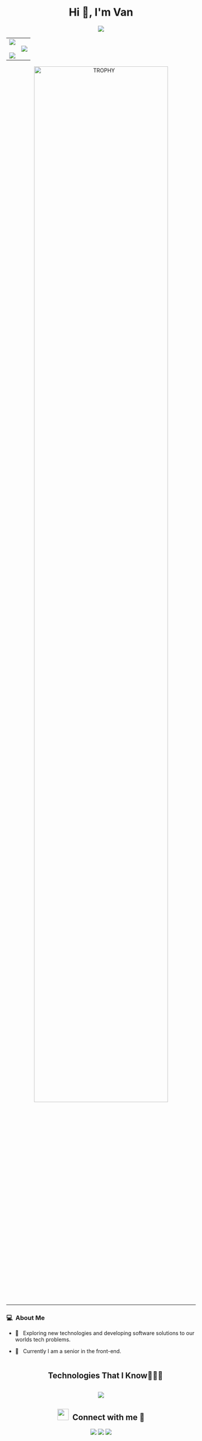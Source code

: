 <h1 align="center">Hi 👋, I'm Van</h1>
<p align="center">
    <img align="center" src="https://github-contributor-stats.vercel.app/api?username=nguyenbatranvan&card_width=100%&theme=onedark"/>
</p>
<p align="center">
  <!--- stats (start) -->
<table align="center">
<tr border="none">
<td width="50%" align="center">
  
 <img src='https://github-readme-stats.vercel.app/api?theme=onedark&username=nguyenbatranvan&card_width=495&rank_icon=percentile&show_icons=true&show=reviews,discussions_started,discussions_answered,prs_merged,prs_merged_percentage'/>
  <br></br>
 <img src='https://github-readme-streak-stats.herokuapp.com?user=nguyenbatranvan&theme=onedark&width=400'/>
</td>

<td width="50%" align="center">

  <img  align="center"  src="https://github-readme-stats.vercel.app/api/top-langs/?username=nguyenbatranvan&theme=onedark&hide_border=false&no-bg=true&no-frame=true&langs_count=10"/>
 
  </td>
</tr>
</table>
<!--- stats (end) -->

<!--- trophy (start) -->

<div align=center>
      <img align="center" width=84% src="https://github-profile-trophy.vercel.app/?username=nguyenbatranvan&theme=onedark&row=1&column=7&margin-h=15&margin-w=5" alt="TROPHY" />
</div>
<!--- trophy (start) -->


</p>  
<hr>
<h3> 💻 &nbsp;About Me </h3>

- 🤔 &nbsp; Exploring new technologies and developing software solutions to our worlds tech problems.

- 🤔 &nbsp; Currently I am a senior in the front-end.

<div id="user-content-toc">
  <ul align="center">
    <summary><h2 style="display: inline-block">Technologies That I Know👨🏻‍💻</h2></summary>
  </ul>
</div>
<p align="center">
  <a href="https://skillicons.dev">
    <img src="https://skillicons.dev/icons?i=html,css,sass,less,bootstrap,materialui,tailwind,js,jquery,angular,react,redux,astro,vue,ts,webpack,babel,vite,jest,pnpm,npm,yarn,vscode,idea,vercel,electron,tauri,svelte,solidjs,remix,postman,gitlab,github,git&perline=14" />
  </a>
</p>
<h2 align="center" > <img src="https://media.giphy.com/media/iY8CRBdQXODJSCERIr/giphy.gif" width="30" height="30" style="margin-right: 10px;">Connect with me 🤝 </h3>

<p align="center">
<a href="https://www.facebook.com/flexhwang"><img src="https://img.shields.io/badge/Facebook-%231877F2.svg?style=for-the-badge&logo=Facebook&logoColor=white"/></a>
<a href="https://www.linkedin.com/in/nguyen-van-flex-hwang-b9921112a"><img src="https://img.shields.io/badge/linkedin-%230077B5.svg?style=for-the-badge&logo=linkedin&logoColor=white"/></a>
<a href="mailto:nguyenbatranvan96@gamil.com"><img src="https://img.shields.io/badge/Gmail-D14836?style=for-the-badge&logo=gmail&logoColor=white"/></a>

<!--
**cdthomp1/cdthomp1** is a ✨ _special_ ✨ repository because its `README.md` (this file) appears on your GitHub profile.


----
Credit: [cdthomp1](https://github.com/cdthomp1)

Last Edited on: 19/11/2020
